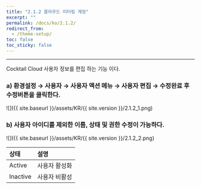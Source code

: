 ```yaml
---
title: "2.1.2 클라우드 미터링 계정"
excerpt: ""
permalink: /docs/ko/2.1.2/
redirect_from:
  - /theme-setup/
toc: false
toc_sticky: false
---
```


---
Cocktail Cloud 사용자 정보를 편집 하는 기능 이다.

### a\) 환경설정 → 사용자 → 사용자 액션 메뉴 → 사용자 편집 → 수정완료 후 수정버튼을 클릭한다.
![]({{ site.baseurl }}/assets/KR/{{ site.version }}/2.1.2_1.png)

### b\) 사용자 아이디를 제외한 이름, 상태 및 권한 수정이 가능하다.
![]({{ site.baseurl }}/assets/KR/{{ site.version }}/2.1.2_2.png)

| 상태       | **설명**  |
| :------- | :------ |
| Active   | 사용자 활성화 |
| Inactive | 사용자 비활성 |
